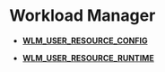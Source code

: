 # Workload Manager<a name="ZH-CN_TOPIC_0245374851"></a>

-   **[WLM\_USER\_RESOURCE\_CONFIG](WLM_USER_RESOURCE_CONFIG.md)**

-   **[WLM\_USER\_RESOURCE\_RUNTIME](WLM_USER_RESOURCE_RUNTIME.md)**
